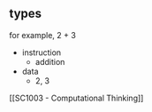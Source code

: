 ## types
for example, 2 + 3
- instruction
	- addition
- data
	- 2, 3


[[SC1003 - Computational Thinking]]